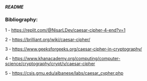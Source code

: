 ##### README


### Bibliography:

1 - https://replit.com/@NisarLDev/caesar-cipher-4-end?v=1


2 - https://brilliant.org/wiki/caesar-cipher/

3 - https://www.geeksforgeeks.org/caesar-cipher-in-cryptography/

4 - https://www.khanacademy.org/computing/computer-science/cryptography/crypt/v/caesar-cipher

5 - https://csis.gmu.edu/albanese/labs/caesar_cypher.php
